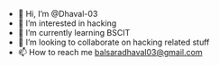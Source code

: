 - 👋 Hi, I’m @Dhaval-03
- 👀 I’m interested in hacking
- 🌱 I’m currently learning BSCIT
- 💞️ I’m looking to collaborate on hacking related stuff
- 📫 How to reach me balsaradhaval03@gmail.com

<!---
Dhaval-03/Dhaval-03 is a ✨ special ✨ repository because its `README.md` (this file) appears on your GitHub profile.
You can click the Preview link to take a look at your changes.
--->
